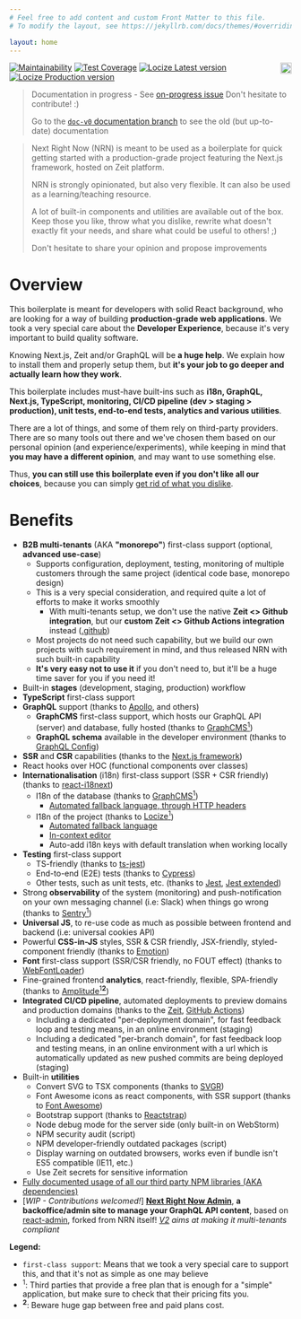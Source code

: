```yaml
---
# Feel free to add content and custom Front Matter to this file.
# To modify the layout, see https://jekyllrb.com/docs/themes/#overriding-theme-defaults

layout: home
---
```


<a href="https://unly.org"><img src="https://storage.googleapis.com/unly/images/ICON_UNLY.png" align="right" height="20" alt="Unly logo" title="Unly logo" /></a>
[![Maintainability](https://api.codeclimate.com/v1/badges/3f3f2c0a4106abcb9a1d/maintainability)](https://codeclimate.com/github/UnlyEd/next-right-now/maintainability)
[![Test Coverage](https://api.codeclimate.com/v1/badges/3f3f2c0a4106abcb9a1d/test_coverage)](https://codeclimate.com/github/UnlyEd/next-right-now/test_coverage)
[![Locize Latest version](https://img.shields.io/badge/dynamic/json.svg?style=plastic&color=2096F3&label=locize&query=%24.versions%5B%27latest%27%5D.translatedPercentage&url=https://api.locize.app/badgedata/658fc999-dfa8-4307-b9d7-b4870ad5b968&suffix=%+translated&link=https://www.locize.com&prefix=latest:+)](https://www.locize.app/p/w7jrmdie/statistics/badges)
[![Locize Production version](https://img.shields.io/badge/dynamic/json.svg?style=plastic&color=2096F3&label=locize&query=%24.versions%5B%27production%27%5D.translatedPercentage&url=https://api.locize.app/badgedata/658fc999-dfa8-4307-b9d7-b4870ad5b968&suffix=%+translated&link=https://www.locize.com&prefix=production:+)](https://www.locize.app/p/w7jrmdie/statistics/badges)

> Documentation in progress - See [on-progress issue](https://github.com/UnlyEd/next-right-now/issues/20)
> Don't hesitate to contribute! :)
>
> Go to the [`doc-v0` documentation branch](https://github.com/UnlyEd/next-right-now/tree/doc-v0) to see the old (but up-to-date) documentation


> Next Right Now (NRN) is meant to be used as a boilerplate for quick getting started with a production-grade project featuring the Next.js framework, hosted on Zeit platform.
>
> NRN is strongly opinionated, but also very flexible.
> It can also be used as a learning/teaching resource.
>
> A lot of built-in components and utilities are available out of the box. Keep those you like, throw what you dislike, rewrite what doesn't exactly fit your needs, and share what could be useful to others! ;)
>
> Don't hesitate to share your opinion and propose improvements

# Overview

This boilerplate is meant for developers with solid React background, who are looking for a way of building **production-grade web applications**.
We took a very special care about the **Developer Experience**, because it's very important to build quality software.

Knowing Next.js, Zeit and/or GraphQL will be **a huge help**.
We explain how to install them and properly setup them, but **it's your job to go deeper and actually learn how they work**.

This boilerplate includes must-have built-ins such as **i18n, GraphQL, Next.js, TypeScript, monitoring, CI/CD pipeline (dev > staging > production), unit tests, end-to-end tests, analytics and various utilities**.

There are a lot of things, and some of them rely on third-party providers.
There are so many tools out there and we've chosen them based on our personal opinion (and experience/experiments), while keeping in mind that **you may have a different opinion**, and may want to use something else.

Thus, **you can still use this boilerplate even if you don't like all our choices**, because you can simply [get rid of what you dislike](README_HOW_TO_REMOVE.md).

# Benefits

- **B2B multi-tenants** (AKA **"monorepo"**) first-class support (optional, **advanced use-case**)
  - Supports configuration, deployment, testing, monitoring of multiple customers through the same project (identical code base, monorepo design)
  - This is a very special consideration, and required quite a lot of efforts to make it works smoothly
    - With multi-tenants setup, we don't use the native **Zeit <> Github integration**, but our **custom Zeit <> Github Actions integration** instead ([.github](.github))
  - Most projects do not need such capability, but we build our own projects with such requirement in mind, and thus released NRN with such built-in capability
  - **It's very easy not to use it** if you don't need to, but it'll be a huge time saver for you if you need it!
- Built-in **stages** (development, staging, production) workflow
- **TypeScript** first-class support
- **GraphQL** support (thanks to [Apollo](https://github.com/apollographql/apollo-client), and others)
  - **GraphCMS** first-class support, which hosts our GraphQL API (server) and database, fully hosted (thanks to [GraphCMS<sup>1</sup>](https://graphcms.com/?ref=unly-nrn))
  - **GraphQL schema** available in the developer environment (thanks to [GraphQL Config](https://github.com/kamilkisiela/graphql-config))
- **SSR** and **CSR** capabilities (thanks to the [Next.js framework](https://nextjs.org/))
- React hooks over HOC (functional components over classes)
- **Internationalisation** (i18n) first-class support (SSR + CSR friendly) (thanks to [react-i18next](https://react.i18next.com/))
  - I18n of the database (thanks to [GraphCMS<sup>1</sup>](https://graphcms.com/?ref=unly-nrn))
      - [Automated fallback language, through HTTP headers](https://graphcms.com/features/content-localization/?ref=unly-nrn)
  - I18n of the project (thanks to [Locize<sup>1</sup>](https://locize.com/?lng=en))
      - [Automated fallback language](https://www.i18next.com/principles/fallback)
      - [In-context editor](https://docs.locize.com/more/incontext-editor)
      - Auto-add i18n keys with default translation when working locally
- **Testing** first-class support
  - TS-friendly (thanks to [ts-jest](https://github.com/kulshekhar/ts-jest))
  - End-to-end (E2E) tests (thanks to [Cypress](https://www.cypress.io/))
  - Other tests, such as unit tests, etc. (thanks to [Jest](https://jestjs.io/), [Jest extended](https://github.com/jest-community/jest-extended))
- Strong **observability** of the system (monitoring) and push-notification on your own messaging channel (i.e: Slack) when things go wrong (thanks to [Sentry<sup>1</sup>](https://sentry.io/))
- **Universal JS**, to re-use code as much as possible between frontend and backend (i.e: universal cookies API)
- Powerful **CSS-in-JS** styles, SSR & CSR friendly, JSX-friendly, styled-component friendly (thanks to [Emotion](https://github.com/emotion-js/emotion))
- **Font** first-class support (SSR/CSR friendly, no FOUT effect) (thanks to [WebFontLoader](https://github.com/typekit/webfontloader))
- Fine-grained frontend **analytics**, react-friendly, flexible, SPA-friendly (thanks to [Amplitude<sup>1</sup>**<sup>2</sup>**](https://amplitude.com/))
- **Integrated CI/CD pipeline**, automated deployments to preview domains and production domains (thanks to the [Zeit](https://zeit.co/), [GitHub Actions](https://github.com/features/actions))
  - Including a dedicated "per-deployment domain", for fast feedback loop and testing means, in an online environment (staging)
  - Including a dedicated "per-branch domain", for fast feedback loop and testing means, in an online environment with a url which is automatically updated as new pushed commits are being deployed (staging)
- Built-in **utilities**
  - Convert SVG to TSX components (thanks to [SVGR](https://github.com/gregberge/svgr))
  - Font Awesome icons as react components, with SSR support (thanks to [Font Awesome](https://github.com/FortAwesome/react-fontawesome))
  - Bootstrap support (thanks to [Reactstrap](https://reactstrap.github.io/))
  - Node debug mode for the server side (only built-in on WebStorm)
  - NPM security audit (script)
  - NPM developer-friendly outdated packages (script)
  - Display warning on outdated browsers, works even if bundle isn't ES5 compatible (IE11, etc.)
  - Use Zeit secrets for sensitive information
- [Fully documented usage of all our third party NPM libraries (AKA dependencies)](./README_DEPENDENCIES.md)
- [_WIP - Contributions welcomed!_] [**Next Right Now Admin**](https://github.com/UnlyEd/next-right-now-admin), **a backoffice/admin site to manage your GraphQL API content**, based on [react-admin](https://github.com/marmelab/react-admin), forked from NRN itself!
    _[V2](https://github.com/UnlyEd/next-right-now-admin/projects) aims at making it multi-tenants compliant_

**Legend:**
- `first-class support`: Means that we took a very special care to support this, and that it's not as simple as one may believe
- <sup>1</sup>: Third parties that provide a free plan that is enough for a "simple" application, but make sure to check that their pricing fits you.
- **<sup>2</sup>**: Beware huge gap between free and paid plans cost.




